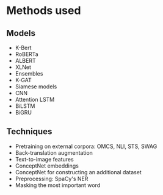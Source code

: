 # Methods used
## Models
- K-Bert
- RoBERTa
- ALBERT
- XLNet
- Ensembles
- K-GAT
- Siamese models
- CNN
- Attention LSTM
- BiLSTM
- BiGRU
## Techniques
- Pretraining on external corpora: OMCS, NLI, STS, SWAG
- Back-translation augmentation
- Text-to-image features
- ConceptNet embeddings
- ConceptNet for constructing an additional dataset
- Preprocessing: SpaCy's NER
- Masking the most important word
